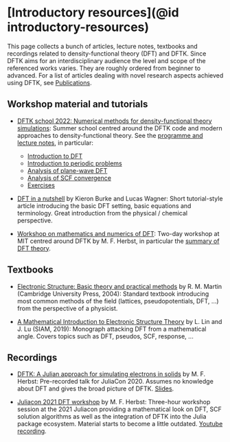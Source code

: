 # [Introductory resources](@id introductory-resources)

This page collects a bunch of articles, lecture notes, textbooks and recordings
related to density-functional theory (DFT) and DFTK.
Since DFTK aims for an interdisciplinary audience the
level and scope of the referenced works varies.
They are roughly ordered from beginner to advanced.
For a list of articles dealing with novel research aspects achieved using DFTK,
see [Publications](@ref).

## Workshop material and tutorials
- [DFTK school 2022: Numerical methods for density-functional theory simulations](https://school2022.dftk.org):
  Summer school centred around the DFTK code and modern approaches to density-functional theory.
  See the [programme and lecture notes](https://school2022.dftk.org), in particular:
    * [Introduction to DFT](https://school2022.dftk.org/assets/Fromager_DFT.pdf)
    * [Introduction to periodic problems](https://school2022.dftk.org/assets/Bruneval_Solid_State_Planewave.pdf)
    * [Analysis of plane-wave DFT](https://school2022.dftk.org/assets/Cances_PlaneWave_DFT.pdf)
    * [Analysis of SCF convergence](https://github.com/mfherbst/dftk-workshop-material/tree/master/Lectures_Day2_Michael_Herbst)
    * [Exercises](https://github.com/mfherbst/dftk-workshop-material/tree/master/Exercises)


- [DFT in a nutshell](https://doi.org/10.1002/qua.24259) by Kieron Burke and Lucas Wagner:
  Short tutorial-style article introducing the basic DFT setting, basic equations and terminology.
  Great introduction from the physical / chemical perspective.

- [Workshop on mathematics and numerics of DFT](https://michael-herbst.com/teaching/2022-mit-workshop-dftk/):
  Two-day workshop at MIT centred around DFTK by M. F. Herbst,
  in particular the [summary of DFT theory](https://michael-herbst.com/teaching/2022-mit-workshop-dftk/2022-mit-workshop-dftk/DFT_Theory.pdf).

## Textbooks
- [Electronic Structure: Basic theory and practical methods](https://doi.org/10.1017/CBO9780511805769)
  by R. M. Martin (Cambridge University Press, 2004):
  Standard textbook introducing
  most common methods of the field (lattices, pseudopotentials, DFT, ...)
  from the perspective of a physicist.

- [A Mathematical Introduction to Electronic Structure Theory](http://dx.doi.org/10.1137/1.9781611975802)
  by L. Lin and J. Lu (SIAM, 2019):
  Monograph attacking DFT from a mathematical angle.
  Covers topics such as DFT, pseudos, SCF, response, ...

## Recordings
- [DFTK: A Julian approach for simulating electrons in solids](https://www.youtube.com/watch?v=-RomkxjlIcQ) by M. F. Herbst:
  Pre-recorded talk for JuliaCon 2020.
  Assumes no knowledge about DFT and gives the broad picture of DFTK.
  [Slides](https://michael-herbst.com/talks/2020.07.29_juliacon_dftk.pdf).

- [Juliacon 2021 DFT workshop](https://github.com/mfherbst/juliacon_dft_workshop) by M. F. Herbst:
  Three-hour workshop session at the 2021 Juliacon providing a mathematical look on
  DFT, SCF solution algorithms as well as the integration of DFTK into the Julia
  package ecosystem. Material starts to become a little outdated.
  [Youtube recording](https://www.youtube.com/watch?v=HvpPMWVm8aw).
